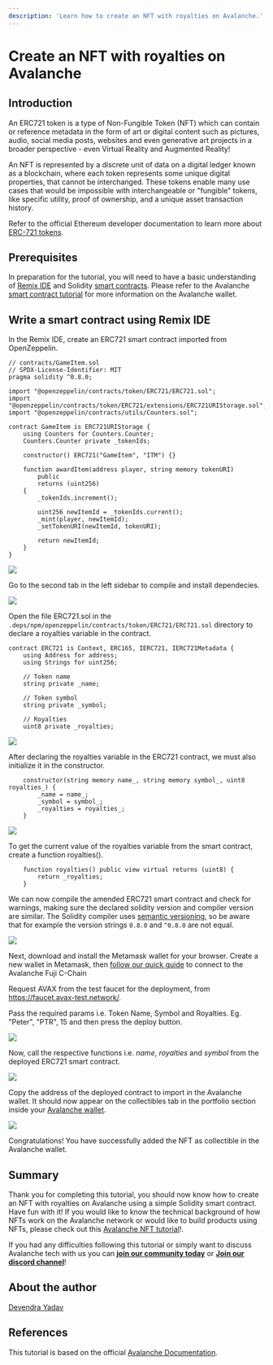 ```yaml
---
description: 'Learn how to create an NFT with royalties on Avalanche.'
---
```


# Create an NFT with royalties on Avalanche

## Introduction

An ERC721 token is a type of Non-Fungible Token (NFT) which can contain or reference metadata in the form of art or digital content such as pictures, audio, social media posts, websites and even generative art projects in a broader perspective - even Virtual Reality and Augmented Reality!

An NFT is represented by a discrete unit of data on a digital ledger known as a blockchain, where each token represents some unique digital properties, that cannot be interchanged.
These tokens enable many use cases that would be impossible with interchangeable or "fungible" tokens, like specific utility, proof of ownership, and a unique asset transaction history.

Refer to the official Ethereum developer documentation to learn more about [ERC-721 tokens](https://ethereum.org/en/developers/docs/standards/tokens/erc-721/).

## Prerequisites

In preparation for the tutorial, you will need to have a basic understanding of [Remix IDE](https://remix.ethereum.org/) and Solidity [smart contracts](https://solidity-by-example.org/). Please refer to the Avalanche [smart contract tutorial](https://learn.figment.io/network-documentation/avalanche/tutorials/deploy-a-smart-contract-on-avalanche-using-remix-and-metamask) for more information on the Avalanche wallet.

## Write a smart contract using Remix IDE

In the Remix IDE, create an ERC721 smart contract imported from OpenZeppelin.

```
// contracts/GameItem.sol
// SPDX-License-Identifier: MIT
pragma solidity ^0.8.0;

import "@openzeppelin/contracts/token/ERC721/ERC721.sol";
import "@openzeppelin/contracts/token/ERC721/extensions/ERC721URIStorage.sol";
import "@openzeppelin/contracts/utils/Counters.sol";

contract GameItem is ERC721URIStorage {
    using Counters for Counters.Counter;
    Counters.Counter private _tokenIds;

    constructor() ERC721("GameItem", "ITM") {}

    function awardItem(address player, string memory tokenURI)
        public
        returns (uint256)
    {
        _tokenIds.increment();

        uint256 newItemId = _tokenIds.current();
        _mint(player, newItemId);
        _setTokenURI(newItemId, tokenURI);

        return newItemId;
    }
}
```

![](/.gitbook/assets/create-ERC721-contract.png)

Go to the second tab in the left sidebar to compile and install dependecies.

![](/.gitbook/assets/compile-and-install-deps.png)

Open the file ERC721.sol in the ```.deps/npm/openzeppelin/contracts/token/ERC721/ERC721.sol``` 
directory to declare a royalties variable in the contract.

```
contract ERC721 is Context, ERC165, IERC721, IERC721Metadata {
    using Address for address;
    using Strings for uint256;

    // Token name
    string private _name;

    // Token symbol
    string private _symbol;
    
    // Royalties
    uint8 private _royalties;
```

![](/.gitbook/assets/add-royalties-ERC721.png)

After declaring the royalties variable in the ERC721 contract, we must also initialize it in the constructor.

```
    constructor(string memory name_, string memory symbol_, uint8 royalties_) {
        _name = name_;
        _symbol = symbol_;
        _royalties = royalties_;
    }
```

![](/.gitbook/assets/initialize-royalties-ERC721.png)

To get the current value of the royalties variable from the smart contract, create a function royalties().

```
    function royalties() public view virtual returns (uint8) {
        return _royalties;
    }
```

We can now compile the amended ERC721 smart contract and check for warnings, making sure the declared solidity version and compiler version are similar. The Solidity compiler uses [semantic versioning](http://semver.org/), so be aware that for example the version strings ```0.8.0``` and ```^0.8.0``` are not equal.

![](/.gitbook/assets/compile-ERC721.png)

Next, download and install the Metamask wallet for your browser. Create a new wallet in Metamask, then [follow our quick guide](https://learn.figment.io/network-documentation/avalanche/tutorials/deploy-a-smart-contract-on-avalanche-using-remix-and-metamask#step-1-setting-up-metamask) to connect to the Avalanche Fuji C-Chain

Request AVAX from the test faucet for the deployment, from https://faucet.avax-test.network/.

Pass the required params i.e. Token Name, Symbol and Royalties. Eg. "Peter", "PTR", 15 and then press the deploy button.

![](/.gitbook/assets/ERC721-Deploy.png)

Now, call the respective functions i.e. *name*, *royalties* and *symbol* from the deployed ERC721 smart contract.

![](/.gitbook/assets/Deploy-And-Run-Transections.png)

Copy the address of the deployed contract to import in the Avalanche wallet. It should now appear on the collectibles tab in the portfolio section inside your [Avalanche wallet](https://wallet.avax.network/).

![](/.gitbook/assets/Add-Collectibles.png)

Congratulations! You have successfully added the NFT as collectible in the Avalanche wallet.

## Summary

Thank you for completing this tutorial, you should now know how to create an NFT with royalties on Avalanche using a simple Solidity smart contract. Have fun with it! If you would like to know the technical background of how NFTs work on the Avalanche network or would like to build products using NFTs, please check out this [Avalanche NFT tutorial](https://learn.figment.io/network-documentation/avalanche/tutorials/create-mint-transfer-nft)!.

If you had any difficulties following this tutorial or simply want to discuss Avalanche tech with us you can [**join our community today**](https://community.figment.io/) or [**Join our discord channel**](https://discord.gg/fszyM7K)!

## About the author

[Devendra Yadav](https://community.figment.io/u/dev.koold)

## References

This tutorial is based on the official [Avalanche Documentation](https://docs.avax.network/build/tutorials/smart-contracts/deploy-a-smart-contract-on-avalanche-using-remix-and-metamask).
